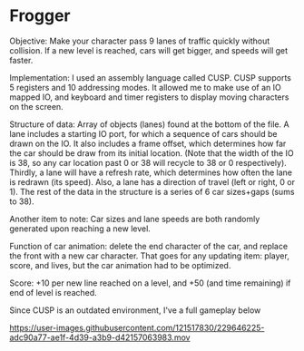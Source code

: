 # Frogger
Objective: Make your character pass 9 lanes of traffic quickly without collision.
           If a new level is reached, cars will get bigger, and speeds will get faster.


Implementation: I used an assembly language called CUSP. CUSP supports 5 registers and 10 addressing modes. 
It allowed me to make use of an IO mapped IO, and keyboard and timer registers to display moving characters on the screen.

Structure of data: Array of objects (lanes) found at the bottom of the file.
  A lane includes a starting IO port, for which a sequence of cars should be drawn on the IO.
  It also includes a frame offset, which determines how far the car should be draw from its initial location.
    (Note that the width of the IO is 38, so any car location past 0 or 38 will recycle to 38 or 0 respectively).
  Thirdly, a lane will have a refresh rate, which determines how often the lane is redrawn (its speed).
  Also, a lane has a direction of travel (left or right, 0 or 1).
  The rest of the data in the structure is a series of 6 car sizes+gaps (sums to 38).
  
Another item to note: Car sizes and lane speeds are both randomly generated upon reaching a new level.
 
Function of car animation: delete the end character of the car, and replace the front with a new car character.
That goes for any updating item: player, score, and lives, but the car animation had to be optimized.

Score: +10 per new line reached on a level, and +50 (and time remaining) if end of level is reached.

Since CUSP is an outdated environment, I've a full gameplay below

https://user-images.githubusercontent.com/121517830/229646225-adc90a77-ae1f-4d39-a3b9-d42157063983.mov
